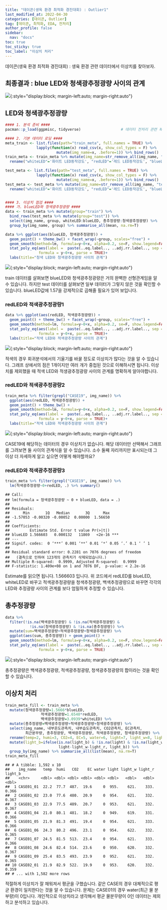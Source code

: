 ```yaml
---
title: "데이콘(생육 환경 최적화 경진대회) : Outlier1"
last_modified_at: 2022-04-30
categories: [데이콘, Outlier]
tag: [데이콘, 최적화, EDA, 전처리]
author_profile: false
sidebar:
  nav: "docs"
toc: true
toc_sticky: true
toc_label: "이상치 처리"
---
```

<div class="notice--success">
데이콘(생육 환경 최적화 경진대회) : 생육 환경 관련 데이터에서 이상치를 찾아보자.
</div>

## 최종결과 : blue LED와 청색광추정광량 사이의 관계

![](https://raw.githubusercontent.com/cysics/cysics.github.io/master/_posts/2022-04-30-outlier1_files/figure-gfm/blueLED_light.png){:style="display:block; margin-left:auto; margin-right:auto"}

## LED와 청색광추정광량

``` r
#### 1. 분석 준비 ####
pacman::p_load(ggpmisc, tidyverse)                  # 데이터 전처리 관련 패키지

#### 2. 기본 데이터 로딩 ####
meta_train <- list.files(path="train_meta", full.names = TRUE) %>% 
              lapply(function(x) read_csv(x, show_col_types = F) %>% 
                       mutate(img_name=x, .before=1)) %>% bind_rows()
train_meta <- train_meta %>% mutate(img_name=str_remove_all(img_name, "train_meta/|.csv")) %>% 
  rename("whiteLED"='화이트 LED동작강도', "redLED"='레드 LED동작강도', "blueLED"='블루 LED동작강도')

test_meta <- list.files(path="test_meta", full.names = TRUE) %>% 
              lapply(function(x) read_csv(x, show_col_types = F) %>% 
                       mutate(img_name=x, .before=1)) %>% bind_rows()
test_meta <- test_meta %>% mutate(img_name=str_remove_all(img_name, "test_meta/|.csv")) %>% 
  rename("whiteLED"='화이트 LED동작강도', "redLED"='레드 LED동작강도', "blueLED"='블루 LED동작강도')


#### 3. 이상치 점검 ####
#### 가. blueLED와 청색광추정광량 ####
data <- train_meta %>% mutate(group="train") %>% 
  bind_rows(test_meta %>% mutate(group="test")) %>% 
  select(img_name, group, whiteLED:blueLED, 총추정광량:청색광추정광량) %>% 
  group_by(img_name, group) %>% summarise_all(mean, na.rm=T) 

data %>% ggplot(aes(blueLED, 청색광추정광량)) + 
  geom_point() + theme_bw() + facet_wrap(~group, scales="free") +
  geom_smooth(method=lm, formula=y~0+x, alpha=0.2, se=F, show.legend=FALSE) +
  stat_poly_eq(aes(label =  paste(..eq.label.., ..adj.rr.label.., sep = "~~~~")), 
               formula = y~0+x, parse = TRUE)+
  labs(title="청색 LED와 청색광추정광량 사이의 관계")
```
![](https://raw.githubusercontent.com/cysics/cysics.github.io/master/_posts/2022-04-30-outlier1_files/figure-gfm/EDA1-1.png){:style="display:block; margin-left:auto; margin-right:auto"}

train 데이터를 살펴보면 blueLED와 청색광추정광량은 거의 완벽한
선형관계임을 알 수 있습니다. 하지만 test 데이터를 살펴보면 일부 데이터가
그렇지 않은 것을 확인할 수 있습니다. blueLED값에 1.57을 강제적으로
곱해줄 필요가 있어 보입니다.

### redLED와 적색광추정광량1

``` r
data %>% ggplot(aes(redLED, 적색광추정광량)) + 
  geom_point() + theme_bw() + facet_wrap(~group, scales="free") +
  geom_smooth(method=lm, formula=y~0+x, alpha=0.2, se=F, show.legend=FALSE) +
  stat_poly_eq(aes(label =  paste(..eq.label.., ..adj.rr.label.., sep = "~~~~")), 
               formula = y~0+x, parse = TRUE)+
  labs(title="적색 LED와 적색광추정광량 사이의 관계")
```

![](https://raw.githubusercontent.com/cysics/cysics.github.io/master/_posts/2022-04-30-outlier1_files/figure-gfm/EDA2-1.png){:style="display:block; margin-left:auto; margin-right:auto"}

적색의 경우 회귀분석에서의 기울기를 바꿀 정도로 이상치가 많다는 것을 알
수 있습니다. 그래프 상에서의 점은 1개이지만 여러 개가 중첩된 것으로
이해하시면 됩니다. 이상치를 제외했을 때 적색 LED와 적생광추정광량 사이의
관계를 명확하게 알아야합니다.

### redLED와 적색광추정광량2

``` r
train_meta %>% filter(grepl("CASE19", img_name)) %>% 
  ggplot(aes(redLED, 적색광추정광량)) + 
  geom_point() + theme_bw() +
  geom_smooth(method=lm, formula=y~0+x, alpha=0.2, se=F, show.legend=FALSE) +
  stat_poly_eq(aes(label =  paste(..eq.label.., ..adj.rr.label.., sep = "~~~~")), 
               formula = y~0+x, parse = TRUE)+
  labs(title="적색 LED와 적색광추정광량 사이의 관계")
```

![](https://raw.githubusercontent.com/cysics/cysics.github.io/master/_posts/2022-04-30-outlier1_files/figure-gfm/EDA3-1.png){:style="display:block; margin-left:auto; margin-right:auto"}

CASE19에 해당하는 데이터의 경우 이상치가 없습니다. 해당 데이터만
선택해서 그래프를 그려보면 둘 사이의 관계식을 알 수 있습니다. 소수 둘째
자리까지만 표시되는데 그 이상 더 자세하게 알고 싶으면 어떻게 해야할까요?

### redLED와 적색광추정광량3

``` r
train_meta %>% filter(grepl("CASE19", img_name)) %>% 
  lm(적색광추정광량~0+redLED, .) %>% summary()
```

    ## Call:
    ## lm(formula = 청색광추정광량 ~ 0 + blueLED, data = .)
    ## 
    ## Residuals:
    ##      Min       1Q   Median       3Q      Max 
    ## -1.57053 -0.00320 -0.00052  0.00000  1.56650 
    ## 
    ## Coefficients:
    ##         Estimate Std. Error t value Pr(>|t|)    
    ## blueLED 1.566603   0.000132   11869   <2e-16 ***
    ## ---
    ## Signif. codes:  0 ‘***’ 0.001 ‘**’ 0.01 ‘*’ 0.05 ‘.’ 0.1 ‘ ’ 1
    ## 
    ## Residual standard error: 0.2281 on 7076 degrees of freedom
    ##   (결측으로 인하여 123개의 관측치가 삭제되었습니다.)
    ## Multiple R-squared:  0.9999,	Adjusted R-squared:  0.9999 
    ## F-statistic: 1.409e+08 on 1 and 7076 DF,  p-value: < 2.2e-16

Estimate를 읽으면 됩니다. 1.566603 입니다. 위 코드에서 redLED를
blueLED, whiteLED로 바꾸고 적색광추정광량을 청색추정광량,
백색추정광량으로 바꾸면 각각의 LED와 추정광량 사이의 관계를 보다
엄밀하게 추정할 수 있습니다.

## 총추정광량

``` r
data %>% 
  filter(!is.na(백색광추정광량) & !is.na(적색광추정광량) & 
           !is.na(청색광추정광량) & !is.na(총추정광량)) %>% 
  mutate(sum=백색광추정광량+적색광추정광량+청색광추정광량) %>% 
  ggplot(aes(sum, 총추정광량)) + geom_point() +
  geom_smooth(method=lm, formula=y~0+x, alpha=0.2, se=F, show.legend=FALSE) +
  stat_poly_eq(aes(label =  paste(..eq.label.., ..adj.rr.label.., sep = "~~~~")), 
               formula = y~0+x, parse = TRUE)
```

![](https://raw.githubusercontent.com/cysics/cysics.github.io/master/_posts/2022-04-30-outlier1_files/figure-gfm/EDA4-1.png){:style="display:block; margin-left:auto; margin-right:auto"}

총추정광량은 백색광추정광량, 적색광추정광량, 청색광추정광량의 합이라는
것을 확인할 수 있습니다.

## 이상치 처리

``` r
train_meta_fill <- train_meta %>% 
  mutate(청색광추정광량=1.5666*blueLED, 
                적색광추정광량=1.6548*redLED, 
                백색광추정광량=3.0939*whiteLED) %>% 
  mutate(총추정광량=백색광추정광량+적색광추정광량+청색광추정광량) %>% 
  select(img_name, 내부온도관측치, 내부습도관측치, CO2관측치, EC관측치, 
         최근분무량, 총추정광량, 백색광추정광량, 적색광추정광량, 청색광추정광량) %>% 
  rename(temp=2, humi=3, CO2=4, EC=5, water=6, light=7, light_w=8, light_r=9, light_b=10) %>% 
  mutate(light_b=ifelse(is.na(light_b) & !is.na(light) & !is.na(light_w) & !is.na(light_r), 
                        light-light_w-light_r, light_b)) %>% 
  group_by(img_name) %>% summarise_all(list(mean), na.rm=T)
train_meta_fill
```

    ## # A tibble: 1,592 x 10
    ##    img_name   temp  humi   CO2    EC water light light_w light_r light_b
    ##    <chr>     <dbl> <dbl> <dbl> <dbl> <dbl> <dbl>   <dbl>   <dbl>   <dbl>
    ##  1 CASE01_01  22.2  77.7  487.  19.6     0  955.    621.    333.   0.366
    ##  2 CASE01_02  23.0  77.6  480.  20.9     0  954.    621.    332.   0.367
    ##  3 CASE01_03  22.9  77.5  489.  20.7     0  953.    621.    332.   0.367
    ##  4 CASE01_04  21.0  80.1  481.  18.2     0  949.    619.    331.   0.366
    ##  5 CASE01_05  21.9  81.3  491.  19.4     0  954.    621.    333.   0.366
    ##  6 CASE01_06  24.3  80.2  496.  23.1     0  954.    622.    332.   0.365
    ##  7 CASE01_07  24.5  81.5  513.  23.4     0  954.    621.    333.   0.366
    ##  8 CASE01_08  24.6  82.4  514.  23.6     0  950.    620.    332.   0.367
    ##  9 CASE01_09  25.4  83.5  493.  23.9     0  952.    621.    332.   0.365
    ## 10 CASE02_01  21.9  82.9  522.  19.9     0  953.    620.    332.   0.359
    ## # ... with 1,582 more rows

적절하게 이상치가 잘 채워져서 평균을 구했습니다. 같은 CASE의 경우
대체적으로 평균 환경이 일치한다는 것을 알 수 있습니다. 문제는 CASE01의
경우 water(최근 물 분부량)이 0입니다. 개인적으로 이상치라고 생각해서
평균 물분무량이 0인 데이터는 제외하고 분석하고 있습니다.
